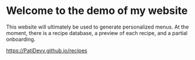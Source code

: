 # Welcome to the demo of my website

This website will ultimately be used to generate personalized menus.
At the moment, there is a recipe database, a preview of each recipe,
and a partial onboarding.

https://PatiDevv.github.io/recipes

